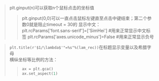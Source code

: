 > plt.ginput(n)可以获取n个鼠标点击的坐标值   
>> plt.ginput(0,0)可以一直点击鼠标左键直至点击中键结束；第二个参数0就是阻止timeout = 30的
> 显示中文：  
>> plt.rcParams['font.sans-serif']=['SimHei'] #用来正常显示中文标签
>>plt.rcParams['axes.unicode_minus']=False #用来正常显示负号

> `plt.title(r'$1/\lambda$'"=%s"%(lam_rec))`在标题显示变量以及希腊字母  
> 横纵坐标等比例的方法：
>>```python
>>ax = plt.gca()
>>ax.set_aspect(1)
>>```
